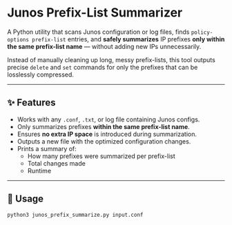 # Junos Prefix-List Summarizer

A Python utility that scans Junos configuration or log files, finds `policy-options prefix-list` entries, and **safely summarizes** IP prefixes **only within the same prefix-list name** — without adding new IPs unnecessarily.

Instead of manually cleaning up long, messy prefix-lists, this tool outputs precise `delete` and `set` commands for only the prefixes that can be losslessly compressed.

---

## ✨ Features
- Works with any `.conf`, `.txt`, or log file containing Junos configs.
- Only summarizes prefixes **within the same prefix-list name**.
- Ensures **no extra IP space** is introduced during summarization.
- Outputs a new file with the optimized configuration changes.
- Prints a summary of:
  - How many prefixes were summarized per prefix-list
  - Total changes made
  - Runtime

---

## 🚀 Usage
```bash
python3 junos_prefix_summarize.py input.conf
